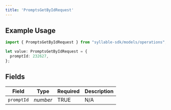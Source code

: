 ```yaml
---
title: 'PromptsGetByIdRequest'
---
```


## Example Usage

```typescript
import { PromptsGetByIdRequest } from "syllable-sdk/models/operations";

let value: PromptsGetByIdRequest = {
  promptId: 232627,
};
```

## Fields

| Field              | Type               | Required           | Description        |
| ------------------ | ------------------ | ------------------ | ------------------ |
| `promptId`         | *number*           | TRUE | N/A                |
